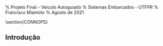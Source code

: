% Projeto Final - Veículo Autoguiado
% Sistemas Embarcados - UTFPR
% Francisco Miamoto
% Agosto de 2021

\section{CONNOPS}

## Introdução 
